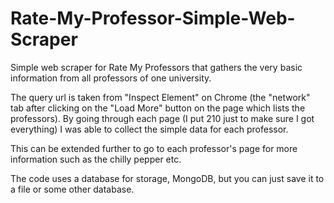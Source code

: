 # Rate-My-Professor-Simple-Web-Scraper
Simple web scraper for Rate My Professors that gathers the very basic information from all professors of one university.


The query url is taken from "Inspect Element" on Chrome (the "network" tab after clicking on the "Load More" button on the page which lists the professors).
By going through each page (I put 210 just to make sure I got everything) I was able to collect the simple data for each professor.

This can be extended further to go to each professor's page for more information such as the chilly pepper etc.

The code uses a database for storage, MongoDB, but you can just save it to a file or some other database.
